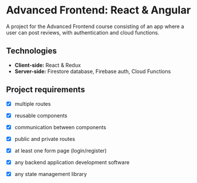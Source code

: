 # Advanced Frontend: React & Angular

A project for the Advanced Frontend course consisting of an app where a user can post reviews, with authentication and cloud functions.

## Technologies 
+ **Client-side:** React & Redux
+ **Server-side:** Firestore database, Firebase auth, Cloud Functions

## Project requirements
- [x] multiple routes
- [x] reusable components
- [x] communication between components
- [x] public and private routes
- [x] at least one form page (login/register)
- [x] any backend application development software
- [x] any state management library


